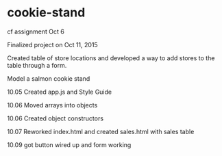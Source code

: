 # cookie-stand
cf assignment Oct 6

Finalized project on Oct 11, 2015

Created table of store locations and developed a way to add stores to the table through a form.

Model a salmon cookie stand

10.05 Created app.js and Style Guide

10.06 Moved arrays into objects

10.06 Created object constructors

10.07 Reworked index.html and created sales.html with sales table

10.09 got button wired up and form working

